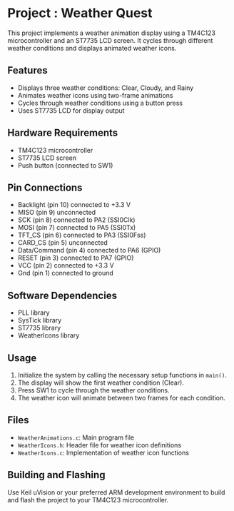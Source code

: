 # Project : Weather Quest

This project implements a weather animation display using a TM4C123 microcontroller and an ST7735 LCD screen. It cycles through different weather conditions and displays animated weather icons.

## Features

- Displays three weather conditions: Clear, Cloudy, and Rainy
- Animates weather icons using two-frame animations
- Cycles through weather conditions using a button press
- Uses ST7735 LCD for display output

## Hardware Requirements

- TM4C123 microcontroller
- ST7735 LCD screen
- Push button (connected to SW1)

## Pin Connections

- Backlight (pin 10) connected to +3.3 V
- MISO (pin 9) unconnected
- SCK (pin 8) connected to PA2 (SSI0Clk)
- MOSI (pin 7) connected to PA5 (SSI0Tx)
- TFT_CS (pin 6) connected to PA3 (SSI0Fss)
- CARD_CS (pin 5) unconnected
- Data/Command (pin 4) connected to PA6 (GPIO)
- RESET (pin 3) connected to PA7 (GPIO)
- VCC (pin 2) connected to +3.3 V
- Gnd (pin 1) connected to ground

## Software Dependencies

- PLL library
- SysTick library
- ST7735 library
- WeatherIcons library

## Usage

1. Initialize the system by calling the necessary setup functions in `main()`.
2. The display will show the first weather condition (Clear).
3. Press SW1 to cycle through the weather conditions.
4. The weather icon will animate between two frames for each condition.

## Files

- `WeatherAnimations.c`: Main program file
- `WeatherIcons.h`: Header file for weather icon definitions
- `WeatherIcons.c`: Implementation of weather icon functions

## Building and Flashing

Use Keil uVision or your preferred ARM development environment to build and flash the project to your TM4C123 microcontroller.
